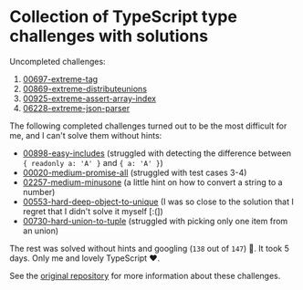 # Collection of TypeScript type challenges with solutions

Uncompleted challenges:
1. [00697-extreme-tag](https://github.com/oxilor/type-challenges/tree/main/questions/00697-extreme-tag)
1. [00869-extreme-distributeunions](https://github.com/oxilor/type-challenges/tree/main/questions/00869-extreme-distributeunions)
1. [00925-extreme-assert-array-index](https://github.com/oxilor/type-challenges/tree/main/questions/00925-extreme-assert-array-index)
1. [06228-extreme-json-parser](https://github.com/oxilor/type-challenges/tree/main/questions/06228-extreme-json-parser)

The following completed challenges turned out to be the most difficult for me, and I can't solve them without hints:
- [00898-easy-includes](https://github.com/oxilor/type-challenges/tree/main/questions/00898-easy-includes) (struggled with detecting the difference between `{ readonly a: 'A' }` and `{ a: 'A' }`)
- [00020-medium-promise-all](https://github.com/oxilor/type-challenges/tree/main/questions/00020-medium-promise-all) (struggled with test cases 3-4)
- [02257-medium-minusone](https://github.com/oxilor/type-challenges/tree/main/questions/02257-medium-minusone) (a little hint on how to convert a string to a number)
- [00553-hard-deep-object-to-unique](https://github.com/oxilor/type-challenges/tree/main/questions/00553-hard-deep-object-to-unique) (I was so close to the solution that I regret that I didn't solve it myself [:(])
- [00730-hard-union-to-tuple](https://github.com/oxilor/type-challenges/tree/main/questions/00730-hard-union-to-tuple) (struggled with picking only one item from an union)

The rest was solved without hints and googling (`138` out of `147`) 🎉. It took 5 days. Only me and lovely TypeScript ❤️.

See the [original repository](https://github.com/type-challenges/type-challenges) for more information about these challenges.
